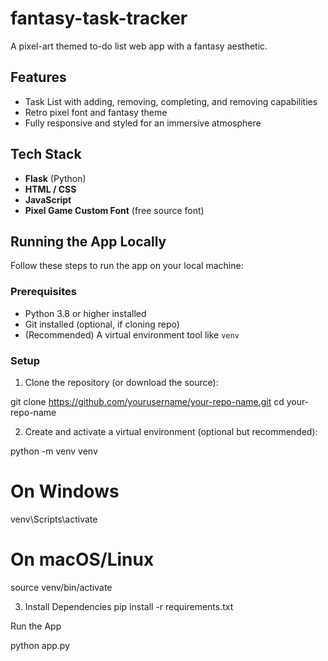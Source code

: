 # fantasy-task-tracker

A pixel-art themed to-do list web app with a fantasy aesthetic.

## Features

- Task List with adding, removing, completing, and removing capabilities
- Retro pixel font and fantasy theme
- Fully responsive and styled for an immersive atmosphere

## Tech Stack

- **Flask** (Python)
- **HTML / CSS**
- **JavaScript**
- **Pixel Game Custom Font** (free source font)

## Running the App Locally

Follow these steps to run the app on your local machine:

### Prerequisites

- Python 3.8 or higher installed
- Git installed (optional, if cloning repo)
- (Recommended) A virtual environment tool like `venv`

### Setup

1. Clone the repository (or download the source):

git clone https://github.com/yourusername/your-repo-name.git
cd your-repo-name

2. Create and activate a virtual environment (optional but recommended):

python -m venv venv

# On Windows
venv\Scripts\activate

# On macOS/Linux
source venv/bin/activate

3. Install Dependencies
pip install -r requirements.txt

Run the App

python app.py


